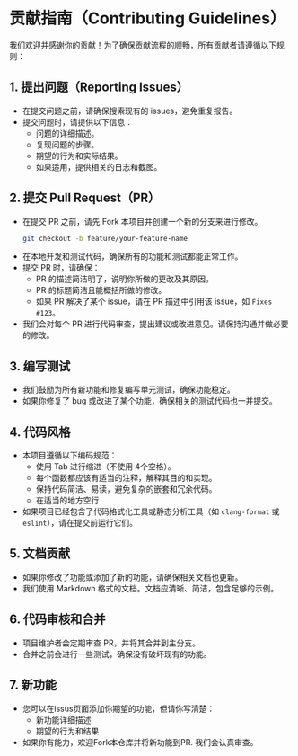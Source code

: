 # 贡献指南（Contributing Guidelines）

我们欢迎并感谢你的贡献！为了确保贡献流程的顺畅，所有贡献者请遵循以下规则：

## 1. 提出问题（Reporting Issues）
   - 在提交问题之前，请确保搜索现有的 issues，避免重复报告。
   - 提交问题时，请提供以下信息：
     - 问题的详细描述。
     - 复现问题的步骤。
     - 期望的行为和实际结果。
     - 如果适用，提供相关的日志和截图。

## 2. 提交 Pull Request（PR）
   - 在提交 PR 之前，请先 Fork 本项目并创建一个新的分支来进行修改。
     ```bash
     git checkout -b feature/your-feature-name
     ```
   - 在本地开发和测试代码，确保所有的功能和测试都能正常工作。
   - 提交 PR 时，请确保：
     - PR 的描述简洁明了，说明你所做的更改及其原因。
     - PR 的标题简洁且能概括所做的修改。
     - 如果 PR 解决了某个 issue，请在 PR 描述中引用该 issue，如 `Fixes #123`。
   - 我们会对每个 PR 进行代码审查，提出建议或改进意见。请保持沟通并做必要的修改。

## 3. 编写测试
   - 我们鼓励为所有新功能和修复编写单元测试，确保功能稳定。
   - 如果你修复了 bug 或改进了某个功能，确保相关的测试代码也一并提交。

## 4. 代码风格
   - 本项目遵循以下编码规范：
     - 使用 Tab 进行缩进（不使用 4个空格）。
     - 每个函数都应该有适当的注释，解释其目的和实现。
     - 保持代码简洁、易读，避免复杂的嵌套和冗余代码。
     - 在适当的地方空行
   - 如果项目已经包含了代码格式化工具或静态分析工具（如 `clang-format` 或 `eslint`），请在提交前运行它们。

## 5. 文档贡献
   - 如果你修改了功能或添加了新的功能，请确保相关文档也更新。
   - 我们使用 Markdown 格式的文档。文档应清晰、简洁，包含足够的示例。

## 6. 代码审核和合并
   - 项目维护者会定期审查 PR，并将其合并到主分支。
   - 合并之前会进行一些测试，确保没有破坏现有的功能。

## 7. 新功能
   - 您可以在issus页面添加你期望的功能，但请你写清楚：
     - 新功能详细描述
     - 期望的行为和结果
   - 如果你有能力，欢迎Fork本仓库并将新功能到PR. 我们会认真审查。
